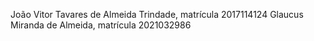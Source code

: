 João Vitor Tavares de Almeida Trindade, matrícula 2017114124
Glaucus Miranda de Almeida, matrícula 2021032986
